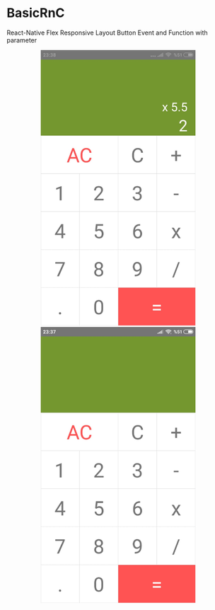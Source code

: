 # BasicRnC
React-Native Flex Responsive Layout Button Event and Function with parameter

<p align="center">
  <img src="https://github.com/Nrkozan/BasicRnC/blob/master/screenshoot/s1.jpg" width="350" >
  <img src="https://github.com/Nrkozan/BasicRnC/blob/master/screenshoot/s2.jpg" width="350" >
</p>

